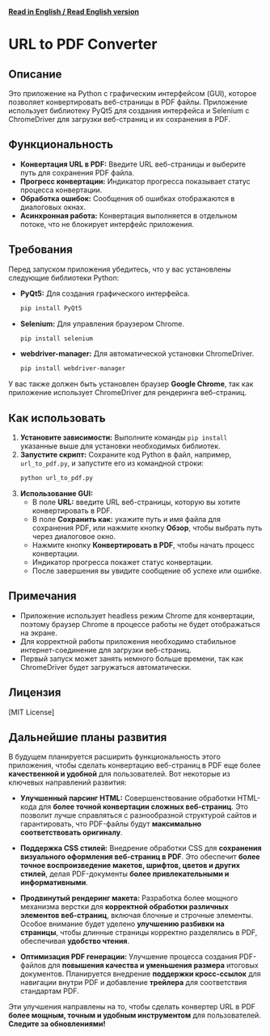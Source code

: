 [**Read in English / Read English version**](README.en.md)

# URL to PDF Converter

## Описание

Это приложение на Python с графическим интерфейсом (GUI), которое позволяет конвертировать веб-страницы в PDF файлы. Приложение использует библиотеку PyQt5 для создания интерфейса и Selenium с ChromeDriver для загрузки веб-страниц и их сохранения в PDF.

## Функциональность

*   **Конвертация URL в PDF:**  Введите URL веб-страницы и выберите путь для сохранения PDF файла.
*   **Прогресс конвертации:**  Индикатор прогресса показывает статус процесса конвертации.
*   **Обработка ошибок:**  Сообщения об ошибках отображаются в диалоговых окнах.
*   **Асинхронная работа:**  Конвертация выполняется в отдельном потоке, что не блокирует интерфейс приложения.

## Требования

Перед запуском приложения убедитесь, что у вас установлены следующие библиотеки Python:

*   **PyQt5:**  Для создания графического интерфейса.
    ```bash
    pip install PyQt5
    ```
*   **Selenium:** Для управления браузером Chrome.
    ```bash
    pip install selenium
    ```
*   **webdriver-manager:** Для автоматической установки ChromeDriver.
    ```bash
    pip install webdriver-manager
    ```

У вас также должен быть установлен браузер **Google Chrome**, так как приложение использует ChromeDriver для рендеринга веб-страниц.

## Как использовать

1.  **Установите зависимости:** Выполните команды `pip install` указанные выше для установки необходимых библиотек.
2.  **Запустите скрипт:**  Сохраните код Python в файл, например, `url_to_pdf.py`, и запустите его из командной строки:
    ```bash
    python url_to_pdf.py
    ```
3.  **Использование GUI:**
    *   В поле **URL:** введите URL веб-страницы, которую вы хотите конвертировать в PDF.
    *   В поле **Сохранить как:** укажите путь и имя файла для сохранения PDF, или нажмите кнопку **Обзор**, чтобы выбрать путь через диалоговое окно.
    *   Нажмите кнопку **Конвертировать в PDF**, чтобы начать процесс конвертации.
    *   Индикатор прогресса покажет статус конвертации.
    *   После завершения вы увидите сообщение об успехе или ошибке.

## Примечания

*   Приложение использует headless режим Chrome для конвертации, поэтому браузер Chrome в процессе работы не будет отображаться на экране.
*   Для корректной работы приложения необходимо стабильное интернет-соединение для загрузки веб-страниц.
*   Первый запуск может занять немного больше времени, так как ChromeDriver будет загружаться автоматически.

## Лицензия
[MIT License]

## Дальнейшие планы развития

В будущем планируется расширить функциональность этого приложения, чтобы сделать конвертацию веб-страниц в PDF еще более **качественной и удобной** для пользователей.  Вот некоторые из ключевых направлений развития:

*   **Улучшенный парсинг HTML:** Совершенствование обработки HTML-кода для **более точной конвертации сложных веб-страниц**. Это позволит лучше справляться с разнообразной структурой сайтов и гарантировать, что PDF-файлы будут **максимально соответствовать оригиналу**.

*   **Поддержка CSS стилей:** Внедрение обработки CSS для **сохранения визуального оформления веб-страниц в PDF**. Это обеспечит **более точное воспроизведение макетов, шрифтов, цветов и других стилей**, делая PDF-документы **более привлекательными и информативными**.

*   **Продвинутый рендеринг макета:** Разработка более мощного механизма верстки для **корректной обработки различных элементов веб-страниц**, включая блочные и строчные элементы. Особое внимание будет уделено **улучшению разбивки на страницы**, чтобы длинные страницы корректно разделялись в PDF, обеспечивая **удобство чтения**.

*   **Оптимизация PDF генерации:** Улучшение процесса создания PDF-файлов для **повышения качества и уменьшения размера** итоговых документов. Планируется внедрение **поддержки кросс-ссылок** для навигации внутри PDF и добавление **трейлера** для соответствия стандартам PDF.

Эти улучшения направлены на то, чтобы сделать конвертер URL в PDF **более мощным, точным и удобным инструментом** для пользователей.  **Следите за обновлениями!**
